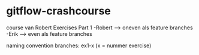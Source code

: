 # gitflow-crashcourse
course van Robert
Exercises Part 1
-Robert --> oneven als feature branches
-Erik --> even als feature branches

naming convention branches:
ex1-x (x = nummer exercise)
